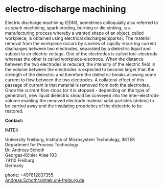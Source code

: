 # electro-discharge machining

Electric discharge machining (EDM), sometimes colloquially also referred to as spark machining, spark eroding, burning or die sinking, is a manufacturing process whereby a wanted shape of an object, called workpiece, is obtained using electrical discharges(sparks). The material removal from the workpiece occurs by a series of rapidly recurring current discharges between two electrodes, separated by a dielectric liquid and subject to an electric voltage. One of the electrodes is called tool-electrode whereas the other is called workpiece-electrode. When the distance between the two electrodes is reduced, the intensity of the electric field in the volume between the electrodes is expected to become larger than the strength of the dielectric and therefore the dielectric breaks allowing some current to flow between the two electrodes. A collateral effect of this passage of current is that material is removed from both the electrodes. Once the current flow stops (or it is stopped - depending on the type of generator), new liquid dielectric should be conveyed into the inter-electrode volume enabling the removed electrode material solid particles (debris) to be carried away and the insulating proprieties of the dielectric to be restored.
<!--break-->
__Contact:__

IMTEK

University Freiburg, Institute of Microsystem Technology, IMTEK  
Department for Process Technology  
Dr. Andreas Schoth  
Georges-Köhler Allee 103  
79110 Freiburg  
Germany  

phone: +497612037355  
Andreas.Schoth@imtek.uni-freiburg.de